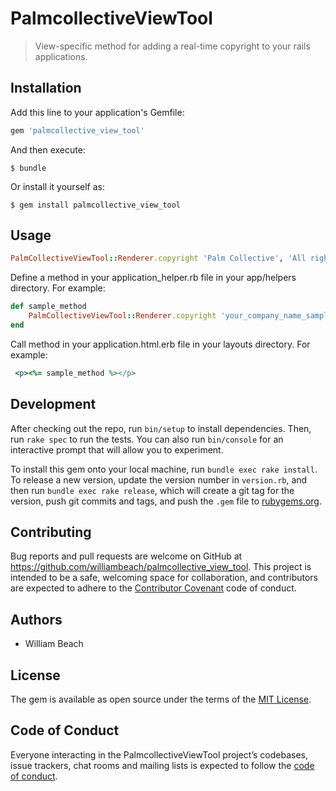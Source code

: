 # PalmcollectiveViewTool

> View-specific method for adding a real-time copyright to your rails applications.

## Installation

Add this line to your application's Gemfile:

```ruby
gem 'palmcollective_view_tool'
```

And then execute:

    $ bundle

Or install it yourself as:

    $ gem install palmcollective_view_tool

## Usage

```ruby
PalmCollectiveViewTool::Renderer.copyright 'Palm Collective', 'All rights reserved'
```
Define a method in your application_helper.rb file in your app/helpers directory. For example: 

```ruby
def sample_method
	PalmCollectiveViewTool::Renderer.copyright 'your_company_name_sample', 'All rights reserved'
end
```

Call method in your application.html.erb file in your layouts directory. For example:

```ruby
 <p><%= sample_method %></p> 
```


## Development

After checking out the repo, run `bin/setup` to install dependencies. Then, run `rake spec` to run the tests. You can also run `bin/console` for an interactive prompt that will allow you to experiment.

To install this gem onto your local machine, run `bundle exec rake install`. To release a new version, update the version number in `version.rb`, and then run `bundle exec rake release`, which will create a git tag for the version, push git commits and tags, and push the `.gem` file to [rubygems.org](https://rubygems.org).

## Contributing

Bug reports and pull requests are welcome on GitHub at https://github.com/williambeach/palmcollective_view_tool. This project is intended to be a safe, welcoming space for collaboration, and contributors are expected to adhere to the [Contributor Covenant](http://contributor-covenant.org) code of conduct.

## Authors

- William Beach

## License

The gem is available as open source under the terms of the [MIT License](https://opensource.org/licenses/MIT).

## Code of Conduct

Everyone interacting in the PalmcollectiveViewTool project’s codebases, issue trackers, chat rooms and mailing lists is expected to follow the [code of conduct](https://github.com/[USERNAME]/palmcollective_view_tool/blob/master/CODE_OF_CONDUCT.md).

